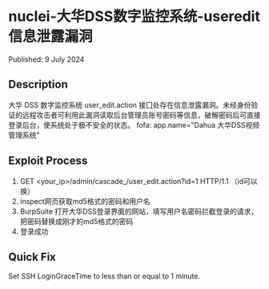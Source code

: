 # nuclei-大华DSS数字监控系统-useredit信息泄露漏洞
Published: 9 July 2024

## Description
大华 DSS 数字监控系统 user_edit.action 接囗处存在信息泄露漏洞。未经身份验证的远程攻击者可利用此漏洞读取后台管理员账号密码等信息，破解密码后可直接登录后台，使系统处于极不安全的状态。
fofa: app.name="Dahua 大华DSS视频管理系统"
## Exploit Process
1. GET <your_ip>/admin/cascade_/user_edit.action?id=1 HTTP/1.1          （id可以换）
2. inspect网页获取md5格式的密码和用户名
3. BurpSuite 打开大华DSS登录界面的网站，填写用户名密码拦截登录的请求，把密码替换成刚才的md5格式的密码
4. 登录成功

## Quick Fix
Set SSH LoginGraceTime to less than or equal to 1 minute.